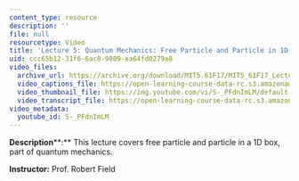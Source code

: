 ```yaml
---
content_type: resource
description: ''
file: null
resourcetype: Video
title: 'Lecture 5: Quantum Mechanics: Free Particle and Particle in 1D box'
uid: ccc65b12-31f6-6ac8-9809-ea64fd0279a8
video_files:
  archive_url: https://archive.org/download/MIT5.61F17/MIT5_61F17_Lecture_05_300k.mp4
  video_captions_file: https://open-learning-course-data-rc.s3.amazonaws.com/5-61-physical-chemistry-fall-2017/840d63705c6b5efcb06c4dff103234cb_S-_PFdnImLM.vtt
  video_thumbnail_file: https://img.youtube.com/vi/S-_PFdnImLM/default.jpg
  video_transcript_file: https://open-learning-course-data-rc.s3.amazonaws.com/5-61-physical-chemistry-fall-2017/332e820ae6c1f245432ad9751b841a86_S-_PFdnImLM.pdf
video_metadata:
  youtube_id: S-_PFdnImLM
---
```


**Description****:** This lecture covers free particle and particle in a 1D box, part of quantum mechanics.

**Instructor:** Prof. Robert Field